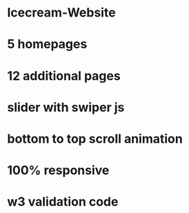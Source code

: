 # Icecream-Website

# 5 homepages
# 12 additional pages
# slider with swiper js
# bottom to top scroll animation
# 100% responsive 
# w3 validation code
